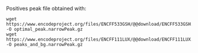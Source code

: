 Positives peak file obtained with:
```
wget https://www.encodeproject.org/files/ENCFF533GSH/@@download/ENCFF533GSH.bed.gz -O optimal_peak.narrowPeak.gz
wget https://www.encodeproject.org/files/ENCFF111LUX/@@download/ENCFF111LUX.bed.gz -O peaks_and_bg.narrowPeak.gz
```
